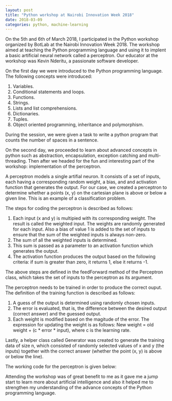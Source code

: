 ```yaml
---
layout: post
title: "Python workshop at Nairobi Innovation Week 2018"
date: 2018-03-09
categories: python, machine-learning
---
```


On the 5th and 6th of March 2018, I participated in the Python workshop organized by BotLab at the Nairobi Innovation Week 2018.
The workshop aimed at teaching the Python programming language and using it to implent a basic artificial neural network called a perceptron.
Our educator at the workshop was Kevin Nderitu, a passionate software developer.

On the first day we were introduced to the Python programming language.
The following concepts were introduced:
1. Variables.
2. Conditional statements and loops.
3. Functions.
4. Strings.
5. Lists and list comprehensions.
6. Dictionaries.
7. Tuples.
8. Object oriented programming, inheritance and polymorphism.

During the session, we were given a task to write a python program that counts the number of spaces in a sentence.
 
On the second day, we proceeded to learn about advanced concepts in python such as abstraction, encapsulation, exception catching and multi-threading. Then after we headed for the fun and interesting part of the workshop: implementation of the perceptron.

A perceptron models a single artifial neuron. It consists of a set of inputs, each having a corresponding random weight, a bias, and and activation function that generates the output. For our case, we created a perceptron to determine whether a points (x, y) on the cartesian plane is above or below a given line. This is an example of a classification problem.

The steps for coding the perceptron is described as follows:
1. Each input (x and y) is multipied with its corresponding weight. The result is called the weighted input. The weights are randomly generated for each input. Also a bias of value 1 is added to the set of inputs to ensure that the sum of the weighted inputs is always non-zero. 
2. The sum of all the weighted inputs is determined.
3. This sum is passed as a parameter to an activation function which generates the output.
4. The activation function produces the output based on the following criteria: if sum is greater than zero, it returns 1, else it returns -1.

The above steps are defined in the feedForward method of the Perceptron class, which takes the set of inputs to the perceptron as its argument.

The perceptron needs to be trained in order to produce the correct ouput. The definition of the training function is described as follows:
1. A guess of the output is determined using randomly chosen inputs.
2. The error is evaluated, that is, the difference between the desired output (correct answer) and the guessed output.
3. Each weight is modified based on the magitude of the error. The expression for updating the weight is as follows:
New weight = old weight + (c * error * input), where c is the learning rate.

Lastly, a helper class called Generator was created to generate the training data of size n, which consisted of randomly selected values of x and y (the inputs) together with the correct answer (whether the point (x, y) is above or below the line).

The working code for the perceptron is given below:

Attending the workshop was of great benefit to me as it gave me a jump start to learn more about artificial intelligence and also it helped me to strengthen my understanding of the advance concepts of the Python programming language. 
